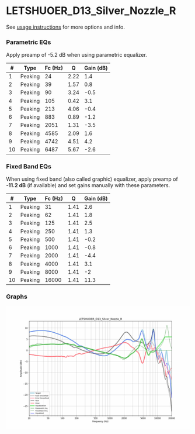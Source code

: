 # LETSHUOER_D13_Silver_Nozzle_R
See [usage instructions](https://github.com/jaakkopasanen/AutoEq#usage) for more options and info.

### Parametric EQs
Apply preamp of -5.2 dB when using parametric equalizer.

|   # | Type    |   Fc (Hz) |    Q |   Gain (dB) |
|-----|---------|-----------|------|-------------|
|   1 | Peaking |        24 | 2.22 |         1.4 |
|   2 | Peaking |        39 | 1.57 |         0.8 |
|   3 | Peaking |        90 | 3.24 |        -0.5 |
|   4 | Peaking |       105 | 0.42 |         3.1 |
|   5 | Peaking |       213 | 4.06 |        -0.4 |
|   6 | Peaking |       883 | 0.89 |        -1.2 |
|   7 | Peaking |      2051 | 1.31 |        -3.5 |
|   8 | Peaking |      4585 | 2.09 |         1.6 |
|   9 | Peaking |      4742 | 4.51 |         4.2 |
|  10 | Peaking |      6487 | 5.67 |        -2.6 |

### Fixed Band EQs
When using fixed band (also called graphic) equalizer, apply preamp of **-11.2 dB** (if available) and set gains manually with these parameters.

|   # | Type    |   Fc (Hz) |    Q |   Gain (dB) |
|-----|---------|-----------|------|-------------|
|   1 | Peaking |        31 | 1.41 |         2.6 |
|   2 | Peaking |        62 | 1.41 |         1.8 |
|   3 | Peaking |       125 | 1.41 |         2.5 |
|   4 | Peaking |       250 | 1.41 |         1.3 |
|   5 | Peaking |       500 | 1.41 |        -0.2 |
|   6 | Peaking |      1000 | 1.41 |        -0.8 |
|   7 | Peaking |      2000 | 1.41 |        -4.4 |
|   8 | Peaking |      4000 | 1.41 |         3.1 |
|   9 | Peaking |      8000 | 1.41 |        -2   |
|  10 | Peaking |     16000 | 1.41 |        11.3 |

### Graphs
![](./LETSHUOER_D13_Silver_Nozzle_R.png)
